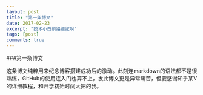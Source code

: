 ```yaml
---
layout: post
title: "第一条博文"
date: 2017-02-23
excerpt: "技术小白前路蹉跎啊"
tags: [post]
comments: true
---
```


###第一条博文

  这条博文纯粹用来纪念博客搭建成功后的激动。此刻连markdown的语法都不是很熟练，GitHub的使用连入门也算不上，发此博文更是异常痛苦，但要感谢知乎某V的详细教程，和开学初始时间大把的我。
